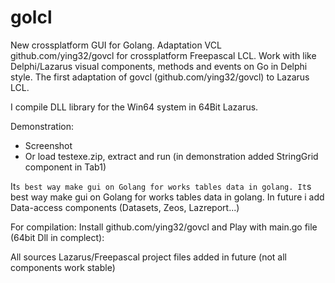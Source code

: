 # golcl
New crossplatform GUI for Golang.  Adaptation VCL github.com/ying32/govcl for crossplatform Freepascal LCL. Work with like Delphi/Lazarus visual components, methods and events on Go in Delphi style. The first adaptation of govcl (github.com/ying32/govcl) to Lazarus LCL.

I compile DLL library for the Win64 system in 64Bit Lazarus. 

Demonstration:
- Screenshot 
- Or load  testexe.zip, extract and run  (in demonstration added StringGrid component in Tab1)

It`s best way make gui on Golang for works tables data in golang. It`s best way make gui on Golang for works tables data in golang. In future i add Data-access components (Datasets, Zeos, Lazreport...) 

For compilation:
Install github.com/ying32/govcl and Play with main.go file (64bit Dll in complect):

All sources Lazarus/Freepascal project files added in future (not all components work stable)

